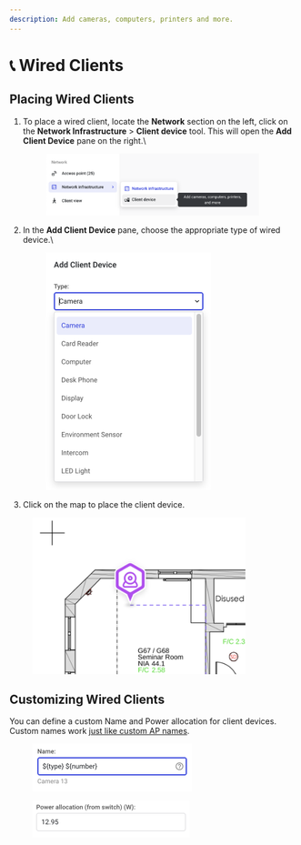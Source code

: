 ```yaml
---
description: Add cameras, computers, printers and more.
---
```


# 📞 Wired Clients

## Placing Wired Clients

1.  To place a wired client, locate the **Network** section on the left, click on the **Network Infrastructure** > **Client device** tool. This will open the **Add Client Device** pane on the right.\


    <div align="left">

    <figure><img src="../.gitbook/assets/image (10).png" alt="" width="375"><figcaption></figcaption></figure>

    </div>
2.  In the **Add Client Device** pane, choose the appropriate type of wired device.\


    <div align="left">

    <figure><img src="../.gitbook/assets/image (16).png" alt="" width="290"><figcaption></figcaption></figure>

    </div>
3. Click on the map to place the client device.

<div align="left">

<figure><img src="../.gitbook/assets/image (8).png" alt="" width="375"><figcaption></figcaption></figure>

</div>

## Customizing Wired Clients

You can define a custom Name and Power allocation for client devices. Custom names work [just like custom AP names](access-points.md#renaming-access-points).

<div align="left">

<figure><img src="../.gitbook/assets/image (4).png" alt="" width="281"><figcaption></figcaption></figure>

</div>

<div align="left">

<figure><img src="../.gitbook/assets/image (7).png" alt="" width="277"><figcaption></figcaption></figure>

</div>

